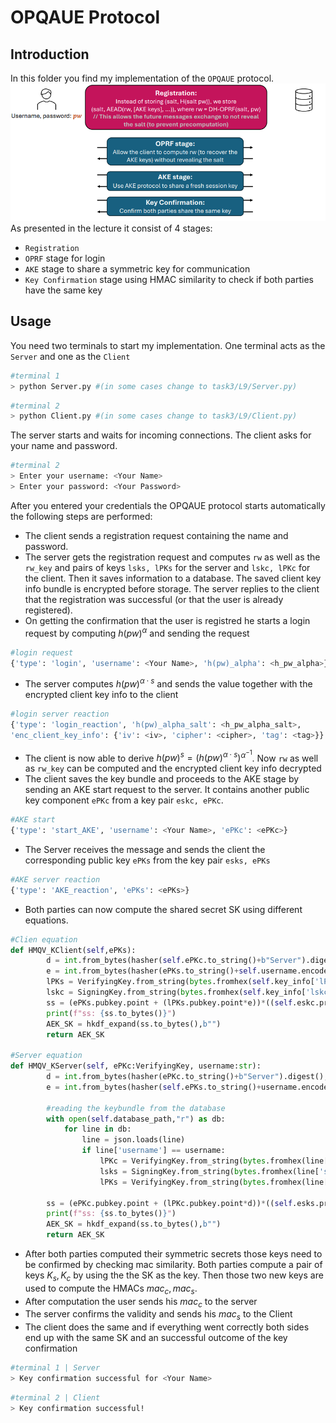 # OPQAUE Protocol

## Introduction

In this folder you find my implementation of the `OPQAUE` protocol. 
![alt text](imgs/image.png)
As presented in the lecture it consist of 4 stages:

- `Registration`
- `OPRF` stage for login
- `AKE` stage to share a symmetric key for communication
- `Key Confirmation` stage using HMAC similarity to check if both parties have the same key

## Usage

You need two terminals to start my implementation. One terminal acts as the `Server` and one as the `Client`

```sh
#terminal 1
> python Server.py #(in some cases change to task3/L9/Server.py)
```

```sh
#terminal 2
> python Client.py #(in some cases change to task3/L9/Client.py)
```

The server starts and waits for incoming connections. The client asks for your name and password.

```sh
#terminal 2
> Enter your username: <Your Name>
> Enter your password: <Your Password>
```

After you entered your credentials the OPQAUE protocol starts automatically the following steps are performed:

- The client sends a registration request containing the name and password.
- The server gets the registration request and computes `rw` as well as the `rw_key` and pairs of keys `lsks, lPKs` for the server and `lskc, lPKc` for the client. Then it saves information to a database. The saved client key info bundle is encrypted before storage. The server replies to the client that the registration was successful (or that the user is already registered).
- On getting the confirmation that the user is registred he starts a login request by computing $h(pw)^\alpha$ and sending the request

```python
#login request
{'type': 'login', 'username': <Your Name>, 'h(pw)_alpha': <h_pw_alpha>}
```

- The server computes $h(pw)^{\alpha\cdot s}$ and sends the value together with the encrypted client key info to the client

```python
#login server reaction
{'type': 'login_reaction', 'h(pw)_alpha_salt': <h_pw_alpha_salt>, 
'enc_client_key_info': {'iv': <iv>, 'cipher': <cipher>, 'tag': <tag>}}
```

- The client is now able to derive $h(pw)^s = (h(pw)^{\alpha\cdot s})^{\alpha^{-1}}$. Now `rw` as well as `rw_key` can be computed and the encrypted client key info decrypted
- The client saves the key bundle and proceeds to the AKE stage by sending an AKE start request to the server. It contains another public key component `ePKc` from a key pair `eskc, ePKc`.

```python
#AKE start
{'type': 'start_AKE', 'username': <Your Name>, 'ePKc': <ePKc>}

```

- The Server receives the message and sends the client the corresponding public key `ePKs` from the key pair `esks, ePKs`

```python
#AKE server reaction
{'type': 'AKE_reaction', 'ePKs': <ePKs>}
```

- Both parties can now compute the shared secret SK using different equations.
```python
#Clien equation
def HMQV_KClient(self,ePKs):
        d = int.from_bytes(hasher(self.ePKc.to_string()+b"Server").digest(),"big") % utils.n
        e = int.from_bytes(hasher(ePKs.to_string()+self.username.encode()).digest(),"big") % utils.n
        lPKs = VerifyingKey.from_string(bytes.fromhex(self.key_info['lPKs']),curve=CURVE)
        lskc = SigningKey.from_string(bytes.fromhex(self.key_info['lskc']),curve=CURVE)
        ss = (ePKs.pubkey.point + (lPKs.pubkey.point*e))*((self.eskc.privkey.secret_multiplier+d*lskc.privkey.secret_multiplier)% utils.n)
        print(f"ss: {ss.to_bytes()}")
        AEK_SK = hkdf_expand(ss.to_bytes(),b"")
        return AEK_SK

#Server equation
def HMQV_KServer(self, ePKc:VerifyingKey, username:str):
        d = int.from_bytes(hasher(ePKc.to_string()+b"Server").digest(),'big')% utils.n
        e = int.from_bytes(hasher(self.ePKs.to_string()+username.encode()).digest(),'big')% utils.n

        #reading the keybundle from the database 
        with open(self.database_path,"r") as db:
            for line in db:
                line = json.loads(line)
                if line['username'] == username:
                    lPKc = VerifyingKey.from_string(bytes.fromhex(line['server_key_info']['lPKc']),curve=CURVE)
                    lsks = SigningKey.from_string(bytes.fromhex(line['server_key_info']['lsks']),curve=CURVE)
                    lPKs = VerifyingKey.from_string(bytes.fromhex(line['server_key_info']['lPKs']),curve=CURVE)
        
        ss = (ePKc.pubkey.point + (lPKc.pubkey.point*d))*((self.esks.privkey.secret_multiplier+e*lsks.privkey.secret_multiplier)% utils.n)
        print(f"ss: {ss.to_bytes()}")
        AEK_SK = hkdf_expand(ss.to_bytes(),b"")
        return AEK_SK
```

- After both parties computed their symmetric secrets those keys need to be confirmed by checking mac similarity. Both parties compute a pair of keys $K_s, K_c$ by using the the SK as the key. Then those two new keys are used to compute the HMACs $mac_c, mac_s$.
- After computation the user sends his $mac_c$ to the server
- The server confirms the validity and sends his $mac_s$ to the Client
- The client does the same and if everything went correctly both sides end up with the same SK and an successful outcome of the key confirmation

```sh
#terminal 1 | Server
> Key confirmation successful for <Your Name>
```

```sh
#terminal 2 | Client
> Key confirmation successful!
```